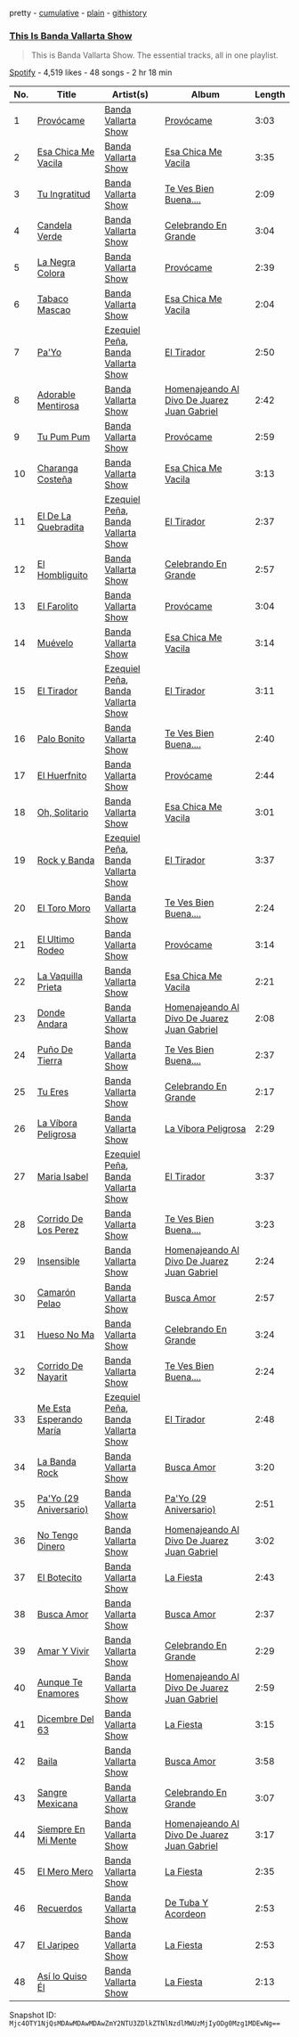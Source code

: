 pretty - [cumulative](/playlists/cumulative/37i9dQZF1DZ06evO1rZXin.md) - [plain](/playlists/plain/37i9dQZF1DZ06evO1rZXin) - [githistory](https://github.githistory.xyz/mackorone/spotify-playlist-archive/blob/main/playlists/plain/37i9dQZF1DZ06evO1rZXin)

### [This Is Banda Vallarta Show](https://open.spotify.com/playlist/37i9dQZF1DZ06evO1rZXin)

> This is Banda Vallarta Show\. The essential tracks, all in one playlist.

[Spotify](https://open.spotify.com/user/spotify) - 4,519 likes - 48 songs - 2 hr 18 min

| No. | Title | Artist(s) | Album | Length |
|---|---|---|---|---|
| 1 | [Provócame](https://open.spotify.com/track/1L07qYzsQyoAH8yactEpLt) | [Banda Vallarta Show](https://open.spotify.com/artist/2x0jMwWdICvSU2qqAh30h5) | [Provócame](https://open.spotify.com/album/3OQXVUDVYWspLfqyUXcM1X) | 3:03 |
| 2 | [Esa Chica Me Vacila](https://open.spotify.com/track/3B4DGPWuk7VeEFj6IFlC24) | [Banda Vallarta Show](https://open.spotify.com/artist/2x0jMwWdICvSU2qqAh30h5) | [Esa Chica Me Vacila](https://open.spotify.com/album/216Vvwkcgb3OR27a8Gwt7Q) | 3:35 |
| 3 | [Tu Ingratitud](https://open.spotify.com/track/1gwYPt8DMu4LxAAhpS3cWH) | [Banda Vallarta Show](https://open.spotify.com/artist/2x0jMwWdICvSU2qqAh30h5) | [Te Ves Bien Buena....](https://open.spotify.com/album/2ZTXAvGzM5zhmtImL9G2CJ) | 2:09 |
| 4 | [Candela Verde](https://open.spotify.com/track/4DCsgTNqInQ1EdHwHATiMr) | [Banda Vallarta Show](https://open.spotify.com/artist/2x0jMwWdICvSU2qqAh30h5) | [Celebrando En Grande](https://open.spotify.com/album/3FvOTZpZwrFZDmYDXaHoAJ) | 3:04 |
| 5 | [La Negra Colora](https://open.spotify.com/track/723g6T7oEsGQiDQ5AQZ5Vq) | [Banda Vallarta Show](https://open.spotify.com/artist/2x0jMwWdICvSU2qqAh30h5) | [Provócame](https://open.spotify.com/album/3OQXVUDVYWspLfqyUXcM1X) | 2:39 |
| 6 | [Tabaco Mascao](https://open.spotify.com/track/5Co1f3RoqnIVLr526pQG4Y) | [Banda Vallarta Show](https://open.spotify.com/artist/2x0jMwWdICvSU2qqAh30h5) | [Esa Chica Me Vacila](https://open.spotify.com/album/216Vvwkcgb3OR27a8Gwt7Q) | 2:04 |
| 7 | [Pa'Yo](https://open.spotify.com/track/3qgQfKKwAWbW6SMg82jsZt) | [Ezequiel Peña](https://open.spotify.com/artist/4rWWouSk4D5OSFFFo2bmty), [Banda Vallarta Show](https://open.spotify.com/artist/2x0jMwWdICvSU2qqAh30h5) | [El Tirador](https://open.spotify.com/album/5ZPBfxIb9pSrhk3ZDxjoiJ) | 2:50 |
| 8 | [Adorable Mentirosa](https://open.spotify.com/track/5pdyC8dxuOxAIIZ0T8w0uP) | [Banda Vallarta Show](https://open.spotify.com/artist/2x0jMwWdICvSU2qqAh30h5) | [Homenajeando Al Divo De Juarez Juan Gabriel](https://open.spotify.com/album/3qOEmcSIxId5nhyrTlnU7y) | 2:42 |
| 9 | [Tu Pum Pum](https://open.spotify.com/track/20Iwdh4p7oylXnRjk3TNAS) | [Banda Vallarta Show](https://open.spotify.com/artist/2x0jMwWdICvSU2qqAh30h5) | [Provócame](https://open.spotify.com/album/3OQXVUDVYWspLfqyUXcM1X) | 2:59 |
| 10 | [Charanga Costeña](https://open.spotify.com/track/3TQxsPoOgAzOQonz5tbxL5) | [Banda Vallarta Show](https://open.spotify.com/artist/2x0jMwWdICvSU2qqAh30h5) | [Esa Chica Me Vacila](https://open.spotify.com/album/216Vvwkcgb3OR27a8Gwt7Q) | 3:13 |
| 11 | [El De La Quebradita](https://open.spotify.com/track/0gepkxfyt2butMir2ZRdGl) | [Ezequiel Peña](https://open.spotify.com/artist/4rWWouSk4D5OSFFFo2bmty), [Banda Vallarta Show](https://open.spotify.com/artist/2x0jMwWdICvSU2qqAh30h5) | [El Tirador](https://open.spotify.com/album/5ZPBfxIb9pSrhk3ZDxjoiJ) | 2:37 |
| 12 | [El Hombliguito](https://open.spotify.com/track/3zGRGy0Db4640OrA0zRg6i) | [Banda Vallarta Show](https://open.spotify.com/artist/2x0jMwWdICvSU2qqAh30h5) | [Celebrando En Grande](https://open.spotify.com/album/3FvOTZpZwrFZDmYDXaHoAJ) | 2:57 |
| 13 | [El Farolito](https://open.spotify.com/track/6tgo5wDSNaVuqbCboIrCRb) | [Banda Vallarta Show](https://open.spotify.com/artist/2x0jMwWdICvSU2qqAh30h5) | [Provócame](https://open.spotify.com/album/3OQXVUDVYWspLfqyUXcM1X) | 3:04 |
| 14 | [Muévelo](https://open.spotify.com/track/3N4fXn95JzMo9slLuZWArp) | [Banda Vallarta Show](https://open.spotify.com/artist/2x0jMwWdICvSU2qqAh30h5) | [Esa Chica Me Vacila](https://open.spotify.com/album/216Vvwkcgb3OR27a8Gwt7Q) | 3:14 |
| 15 | [El Tirador](https://open.spotify.com/track/3F2dFmMNcTWAPU6xPARLTA) | [Ezequiel Peña](https://open.spotify.com/artist/4rWWouSk4D5OSFFFo2bmty), [Banda Vallarta Show](https://open.spotify.com/artist/2x0jMwWdICvSU2qqAh30h5) | [El Tirador](https://open.spotify.com/album/5ZPBfxIb9pSrhk3ZDxjoiJ) | 3:11 |
| 16 | [Palo Bonito](https://open.spotify.com/track/7yldON0oRBFYzW4H1cz7au) | [Banda Vallarta Show](https://open.spotify.com/artist/2x0jMwWdICvSU2qqAh30h5) | [Te Ves Bien Buena....](https://open.spotify.com/album/2ZTXAvGzM5zhmtImL9G2CJ) | 2:40 |
| 17 | [El Huerfnito](https://open.spotify.com/track/4pOFtfV3QirO4aSdnrmtXh) | [Banda Vallarta Show](https://open.spotify.com/artist/2x0jMwWdICvSU2qqAh30h5) | [Provócame](https://open.spotify.com/album/3OQXVUDVYWspLfqyUXcM1X) | 2:44 |
| 18 | [Oh, Solitario](https://open.spotify.com/track/2Xq6Sp3rBPCh4xlNflkzsF) | [Banda Vallarta Show](https://open.spotify.com/artist/2x0jMwWdICvSU2qqAh30h5) | [Esa Chica Me Vacila](https://open.spotify.com/album/216Vvwkcgb3OR27a8Gwt7Q) | 3:01 |
| 19 | [Rock y Banda](https://open.spotify.com/track/5K0720vRnLAH1ViBjog5mV) | [Ezequiel Peña](https://open.spotify.com/artist/4rWWouSk4D5OSFFFo2bmty), [Banda Vallarta Show](https://open.spotify.com/artist/2x0jMwWdICvSU2qqAh30h5) | [El Tirador](https://open.spotify.com/album/5ZPBfxIb9pSrhk3ZDxjoiJ) | 3:37 |
| 20 | [El Toro Moro](https://open.spotify.com/track/3dK0G4fedpTO1yJ7z4WiZk) | [Banda Vallarta Show](https://open.spotify.com/artist/2x0jMwWdICvSU2qqAh30h5) | [Te Ves Bien Buena....](https://open.spotify.com/album/2ZTXAvGzM5zhmtImL9G2CJ) | 2:24 |
| 21 | [El Ultimo Rodeo](https://open.spotify.com/track/41BavIqhW0j16R7w6QCYEg) | [Banda Vallarta Show](https://open.spotify.com/artist/2x0jMwWdICvSU2qqAh30h5) | [Provócame](https://open.spotify.com/album/3OQXVUDVYWspLfqyUXcM1X) | 3:14 |
| 22 | [La Vaquilla Prieta](https://open.spotify.com/track/0jhRgpAn9jcs4zoJ7h7v1m) | [Banda Vallarta Show](https://open.spotify.com/artist/2x0jMwWdICvSU2qqAh30h5) | [Esa Chica Me Vacila](https://open.spotify.com/album/216Vvwkcgb3OR27a8Gwt7Q) | 2:21 |
| 23 | [Donde Andara](https://open.spotify.com/track/0AyrlaMKDLV7fA2w6vhA15) | [Banda Vallarta Show](https://open.spotify.com/artist/2x0jMwWdICvSU2qqAh30h5) | [Homenajeando Al Divo De Juarez Juan Gabriel](https://open.spotify.com/album/3qOEmcSIxId5nhyrTlnU7y) | 2:08 |
| 24 | [Puño De Tierra](https://open.spotify.com/track/7BXuEt4g7zQyRQ4d48gVN2) | [Banda Vallarta Show](https://open.spotify.com/artist/2x0jMwWdICvSU2qqAh30h5) | [Te Ves Bien Buena....](https://open.spotify.com/album/2ZTXAvGzM5zhmtImL9G2CJ) | 2:37 |
| 25 | [Tu Eres](https://open.spotify.com/track/1X7Hd8e5UMupAtXmMkAN9f) | [Banda Vallarta Show](https://open.spotify.com/artist/2x0jMwWdICvSU2qqAh30h5) | [Celebrando En Grande](https://open.spotify.com/album/3FvOTZpZwrFZDmYDXaHoAJ) | 2:17 |
| 26 | [La Víbora Peligrosa](https://open.spotify.com/track/1vrvC8YI2sBhua5rG5e3q7) | [Banda Vallarta Show](https://open.spotify.com/artist/2x0jMwWdICvSU2qqAh30h5) | [La Víbora Peligrosa](https://open.spotify.com/album/4BOEpDy5jrjwKmDDZ6QCss) | 2:29 |
| 27 | [Maria Isabel](https://open.spotify.com/track/3nDbscVfqMmR8AtuCdCh6l) | [Ezequiel Peña](https://open.spotify.com/artist/4rWWouSk4D5OSFFFo2bmty), [Banda Vallarta Show](https://open.spotify.com/artist/2x0jMwWdICvSU2qqAh30h5) | [El Tirador](https://open.spotify.com/album/5ZPBfxIb9pSrhk3ZDxjoiJ) | 3:37 |
| 28 | [Corrido De Los Perez](https://open.spotify.com/track/6cWMgbBpfV4bNSKGSBLWit) | [Banda Vallarta Show](https://open.spotify.com/artist/2x0jMwWdICvSU2qqAh30h5) | [Te Ves Bien Buena....](https://open.spotify.com/album/2ZTXAvGzM5zhmtImL9G2CJ) | 3:23 |
| 29 | [Insensible](https://open.spotify.com/track/4obs3aaHJMnCR71GqKmTIO) | [Banda Vallarta Show](https://open.spotify.com/artist/2x0jMwWdICvSU2qqAh30h5) | [Homenajeando Al Divo De Juarez Juan Gabriel](https://open.spotify.com/album/3qOEmcSIxId5nhyrTlnU7y) | 2:24 |
| 30 | [Camarón Pelao](https://open.spotify.com/track/4TVANpQOkqEjTjge4Xk8zu) | [Banda Vallarta Show](https://open.spotify.com/artist/2x0jMwWdICvSU2qqAh30h5) | [Busca Amor](https://open.spotify.com/album/7HCdsi7pbDlzVWuglC3dJt) | 2:57 |
| 31 | [Hueso No Ma](https://open.spotify.com/track/3Sa8pP7ntuNmr4hkFYzJUP) | [Banda Vallarta Show](https://open.spotify.com/artist/2x0jMwWdICvSU2qqAh30h5) | [Celebrando En Grande](https://open.spotify.com/album/3FvOTZpZwrFZDmYDXaHoAJ) | 3:24 |
| 32 | [Corrido De Nayarit](https://open.spotify.com/track/0uwQdOxlr8tXd94aKGOhvU) | [Banda Vallarta Show](https://open.spotify.com/artist/2x0jMwWdICvSU2qqAh30h5) | [Te Ves Bien Buena....](https://open.spotify.com/album/2ZTXAvGzM5zhmtImL9G2CJ) | 2:24 |
| 33 | [Me Esta Esperando María](https://open.spotify.com/track/2J6kuEZixaichCGIGn8lgz) | [Ezequiel Peña](https://open.spotify.com/artist/4rWWouSk4D5OSFFFo2bmty), [Banda Vallarta Show](https://open.spotify.com/artist/2x0jMwWdICvSU2qqAh30h5) | [El Tirador](https://open.spotify.com/album/5ZPBfxIb9pSrhk3ZDxjoiJ) | 2:48 |
| 34 | [La Banda Rock](https://open.spotify.com/track/448szMJep2MNhcZLVeMeGn) | [Banda Vallarta Show](https://open.spotify.com/artist/2x0jMwWdICvSU2qqAh30h5) | [Busca Amor](https://open.spotify.com/album/7HCdsi7pbDlzVWuglC3dJt) | 3:20 |
| 35 | [Pa'Yo \(29 Aniversario\)](https://open.spotify.com/track/7sWfYlWAg41RecShBHPmQy) | [Banda Vallarta Show](https://open.spotify.com/artist/2x0jMwWdICvSU2qqAh30h5) | [Pa'Yo \(29 Aniversario\)](https://open.spotify.com/album/6z65xfT72GrvHDTwWduVdZ) | 2:51 |
| 36 | [No Tengo Dinero](https://open.spotify.com/track/4hgqP8VpweSME8P2m90XkM) | [Banda Vallarta Show](https://open.spotify.com/artist/2x0jMwWdICvSU2qqAh30h5) | [Homenajeando Al Divo De Juarez Juan Gabriel](https://open.spotify.com/album/3qOEmcSIxId5nhyrTlnU7y) | 3:02 |
| 37 | [El Botecito](https://open.spotify.com/track/1Tmtcb57PhTfpsxEPCREXT) | [Banda Vallarta Show](https://open.spotify.com/artist/2x0jMwWdICvSU2qqAh30h5) | [La Fiesta](https://open.spotify.com/album/2RugkPK9AkrK0iudXq7eOy) | 2:43 |
| 38 | [Busca Amor](https://open.spotify.com/track/6Rxrnu77wkUmv5RufRc5Pi) | [Banda Vallarta Show](https://open.spotify.com/artist/2x0jMwWdICvSU2qqAh30h5) | [Busca Amor](https://open.spotify.com/album/7HCdsi7pbDlzVWuglC3dJt) | 2:37 |
| 39 | [Amar Y Vivir](https://open.spotify.com/track/7j7y45409vTBOFgGATgr21) | [Banda Vallarta Show](https://open.spotify.com/artist/2x0jMwWdICvSU2qqAh30h5) | [Celebrando En Grande](https://open.spotify.com/album/3FvOTZpZwrFZDmYDXaHoAJ) | 2:29 |
| 40 | [Aunque Te Enamores](https://open.spotify.com/track/3hYcxOVvz56QOyqFSYkLOu) | [Banda Vallarta Show](https://open.spotify.com/artist/2x0jMwWdICvSU2qqAh30h5) | [Homenajeando Al Divo De Juarez Juan Gabriel](https://open.spotify.com/album/3qOEmcSIxId5nhyrTlnU7y) | 2:59 |
| 41 | [Dicembre Del 63](https://open.spotify.com/track/4s6pbnCdQLSwBGFCF9gf2G) | [Banda Vallarta Show](https://open.spotify.com/artist/2x0jMwWdICvSU2qqAh30h5) | [La Fiesta](https://open.spotify.com/album/2RugkPK9AkrK0iudXq7eOy) | 3:15 |
| 42 | [Baila](https://open.spotify.com/track/1MiPQr7yIqBOskWia7ZMIs) | [Banda Vallarta Show](https://open.spotify.com/artist/2x0jMwWdICvSU2qqAh30h5) | [Busca Amor](https://open.spotify.com/album/7HCdsi7pbDlzVWuglC3dJt) | 3:58 |
| 43 | [Sangre Mexicana](https://open.spotify.com/track/21AQG7xtw9UdHTH8Yy6pGN) | [Banda Vallarta Show](https://open.spotify.com/artist/2x0jMwWdICvSU2qqAh30h5) | [Celebrando En Grande](https://open.spotify.com/album/3FvOTZpZwrFZDmYDXaHoAJ) | 3:07 |
| 44 | [Siempre En Mi Mente](https://open.spotify.com/track/0G1YgtrjrXQ5GHN8FeJP3r) | [Banda Vallarta Show](https://open.spotify.com/artist/2x0jMwWdICvSU2qqAh30h5) | [Homenajeando Al Divo De Juarez Juan Gabriel](https://open.spotify.com/album/3qOEmcSIxId5nhyrTlnU7y) | 3:17 |
| 45 | [El Mero Mero](https://open.spotify.com/track/5ilob0TpOQa1bPb5it9JM0) | [Banda Vallarta Show](https://open.spotify.com/artist/2x0jMwWdICvSU2qqAh30h5) | [La Fiesta](https://open.spotify.com/album/2RugkPK9AkrK0iudXq7eOy) | 2:35 |
| 46 | [Recuerdos](https://open.spotify.com/track/6IqFKEgroCXz9dBWXz3qUe) | [Banda Vallarta Show](https://open.spotify.com/artist/2x0jMwWdICvSU2qqAh30h5) | [De Tuba Y Acordeon](https://open.spotify.com/album/2L5CrSYs1TPtMi6SebSk0P) | 2:53 |
| 47 | [El Jaripeo](https://open.spotify.com/track/6G1a8yaZabFLVI1LNA5WHz) | [Banda Vallarta Show](https://open.spotify.com/artist/2x0jMwWdICvSU2qqAh30h5) | [La Fiesta](https://open.spotify.com/album/2RugkPK9AkrK0iudXq7eOy) | 2:53 |
| 48 | [Así lo Quiso Él](https://open.spotify.com/track/4K2NgTCeLM0KkrdZpGYAw6) | [Banda Vallarta Show](https://open.spotify.com/artist/2x0jMwWdICvSU2qqAh30h5) | [La Fiesta](https://open.spotify.com/album/2RugkPK9AkrK0iudXq7eOy) | 2:13 |

Snapshot ID: `Mjc4OTY1NjQsMDAwMDAwMDAwZmY2NTU3ZDlkZTNlNzdlMWUzMjIyODg0Mzg1MDEwNg==`
